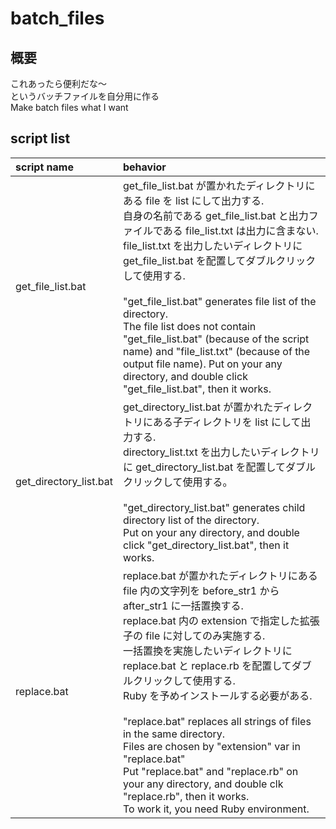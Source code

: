 # batch_files

## 概要
これあったら便利だな～<br/>
というバッチファイルを自分用に作る<br/>
Make batch files what I want

## script list
|script name|behavior|
|:--|:--|
|get_file_list.bat|get_file_list.bat が置かれたディレクトリにある file を list にして出力する. <br/>自身の名前である get_file_list.bat と出力ファイルである file_list.txt は出力に含まない.<br/>file_list.txt を出力したいディレクトリに get_file_list.bat を配置してダブルクリックして使用する.<br/><br/>"get_file_list.bat" generates file list of the directory.<br/>The file list does not contain "get_file_list.bat" (because of the script name) and "file_list.txt" (because of the output file name). Put on your any directory, and double click "get_file_list.bat", then it works.| 
|get_directory_list.bat|get_directory_list.bat が置かれたディレクトリにある子ディレクトリを list にして出力する. <br/>directory_list.txt を出力したいディレクトリに get_directory_list.bat を配置してダブルクリックして使用する。<br/><br/>"get_directory_list.bat" generates child directory list of the directory.<br/>Put on your any directory, and double click "get_directory_list.bat", then it works.|
|replace.bat|replace.bat が置かれたディレクトリにある file 内の文字列を before_str1 から after_str1 に一括置換する.<br/> replace.bat 内の extension で指定した拡張子の file に対してのみ実施する.<br/>一括置換を実施したいディレクトリに replace.bat と replace.rb を配置してダブルクリックして使用する.<br/>Ruby を予めインストールする必要がある.<br/><br/>"replace.bat" replaces all strings of files in the same directory.<br/>Files are chosen by "extension" var in "replace.bat"<br/>Put "replace.bat" and "replace.rb" on your any directory, and double clk "replace.rb", then it works.<br/>To work it, you need Ruby environment.|
